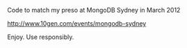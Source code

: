 Code to match my preso at MongoDB Sydney in March 2012

http://www.10gen.com/events/mongodb-sydney

Enjoy. Use responsibly.